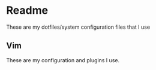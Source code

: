 Readme
=============

These are my dotfiles/system configuration files that I use

Vim
-------

These are my configuration and plugins I use.
